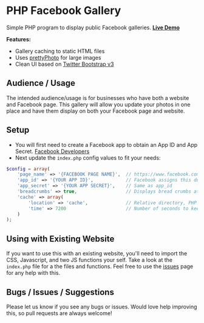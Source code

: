 PHP Facebook Gallery
====================

Simple PHP program to display public Facebook galleries. **[Live Demo](http://castletwo.com/facebook-gallery/)**

**Features:**

- Gallery caching to static HTML files
- Uses [prettyPhoto](http://www.no-margin-for-errors.com/projects/prettyphoto-jquery-lightbox-clone/) for large images
- Clean UI based on [Twitter Bootstrap v3](http://twitter.github.com/bootstrap/)


Audience / Usage
----------------

The intended audience/usage is for businesses who have both a website and Facebook page. 
This gallery will allow you update your photos in one place and have them display on both your Facebook page and website.

Setup
-----

- You will first need to create a Facebook app to obtain an App ID and App Secret. [Facebook Developers](https://developers.facebook.com/apps/)
- Next update the `index.php` config values to fit your needs:
```php
$config = array(
    'page_name' => '{FACEBOOK PAGE NAME}',  // https://www.facebook.com/{PAGE NAME}/
    'app_id' => '{YOUR APP ID}',            // Facebook assigns this during 
    'app_secret' => '{YOUR APP SECRET}',    // Same as app_id
    'breadcrumbs' => true,                  // Displays bread crumbs at top
    'cache' => array(
        'location' => 'cache',              // Relative directory, PHP must have read/write access. (755 or 775)
        'time' => 7200                      // Number of seconds to keep cache
    )
);
```

Using with Existing Website
---------------------------

If you want to use this with an existing website, you'll need to import the CSS, Javascript, and two JS functions your self. Take a look at the `index.php` file for a the files and functions. Feel free to use the [issues](https://github.com/jveldboom/facebook-gallery/issues) page for any help with this.


Bugs / Issues / Suggestions
---------------------------

Please let us know if you see any bugs or issues. Would love help improving this, so pull requests are always welcome!
